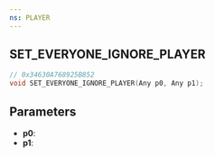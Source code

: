 ```yaml
---
ns: PLAYER
---
```

## SET_EVERYONE_IGNORE_PLAYER

```c
// 0x34630A768925B852
void SET_EVERYONE_IGNORE_PLAYER(Any p0, Any p1);
```

## Parameters
* **p0**:
* **p1**:
